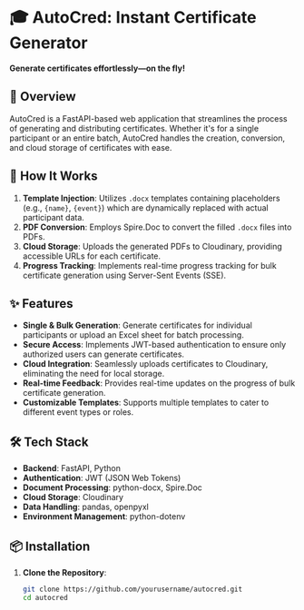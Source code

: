 # 🎓 AutoCred: Instant Certificate Generator

**Generate certificates effortlessly—on the fly!**

## 🚀 Overview

AutoCred is a FastAPI-based web application that streamlines the process of generating and distributing certificates. Whether it's for a single participant or an entire batch, AutoCred handles the creation, conversion, and cloud storage of certificates with ease.

## 🧠 How It Works

1. **Template Injection**: Utilizes `.docx` templates containing placeholders (e.g., `{name}`, `{event}`) which are dynamically replaced with actual participant data.
2. **PDF Conversion**: Employs Spire.Doc to convert the filled `.docx` files into PDFs.
3. **Cloud Storage**: Uploads the generated PDFs to Cloudinary, providing accessible URLs for each certificate.
4. **Progress Tracking**: Implements real-time progress tracking for bulk certificate generation using Server-Sent Events (SSE).

## ✨ Features

- **Single & Bulk Generation**: Generate certificates for individual participants or upload an Excel sheet for batch processing.
- **Secure Access**: Implements JWT-based authentication to ensure only authorized users can generate certificates.
- **Cloud Integration**: Seamlessly uploads certificates to Cloudinary, eliminating the need for local storage.
- **Real-time Feedback**: Provides real-time updates on the progress of bulk certificate generation.
- **Customizable Templates**: Supports multiple templates to cater to different event types or roles.

## 🛠️ Tech Stack

- **Backend**: FastAPI, Python
- **Authentication**: JWT (JSON Web Tokens)
- **Document Processing**: python-docx, Spire.Doc
- **Cloud Storage**: Cloudinary
- **Data Handling**: pandas, openpyxl
- **Environment Management**: python-dotenv

## 📦 Installation

1. **Clone the Repository**:

   ```bash
   git clone https://github.com/yourusername/autocred.git
   cd autocred
